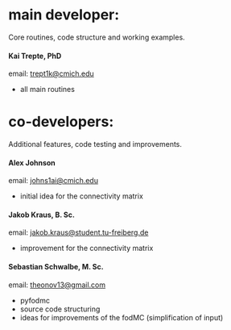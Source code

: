 # main developer:   
Core routines, code structure and working examples.

#### Kai Trepte, PhD  
email: trept1k@cmich.edu
- all main routines

# co-developers: 
Additional features, code testing and improvements.

#### Alex Johnson
email: johns1ai@cmich.edu
- initial idea for the connectivity matrix 

#### Jakob Kraus, B. Sc. 
email: jakob.kraus@student.tu-freiberg.de
- improvement for the connectivity matrix 

#### Sebastian Schwalbe, M. Sc.  
email: theonov13@gmail.com
- pyfodmc 
- source code structuring 
- ideas for improvements of the fodMC (simplification of input) 
